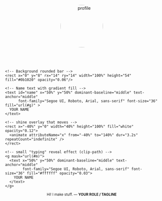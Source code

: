 <!-- README.md -->

<p align="center">
  <img src="PROFILE_PIC_URL" alt="profile" width="140" style="border-radius:50%;"/>
</p>

<p align="center">
  <!-- Inline SVG: animated name (typing + shine) -->
  <svg xmlns="http://www.w3.org/2000/svg" width="100%" height="70" viewBox="0 0 800 70" preserveAspectRatio="xMidYMid meet">
    <defs>
      <linearGradient id="g" x1="0" x2="1">
        <stop offset="0%" stop-color="#7ee8fa"/>
        <stop offset="50%" stop-color="#6576ff"/>
        <stop offset="100%" stop-color="#9b59ff"/>
      </linearGradient>
      <mask id="m">
        <rect width="100%" height="100%" fill="white"/>
        <!-- "typing" mask -->
        <rect id="caret" x="0" y="0" width="6" height="70" fill="black">
          <animate attributeName="x" from="0" to="100%" dur="2.6s" begin="0s" repeatCount="indefinite" />
        </rect>
      </mask>
    </defs>

    <!-- Background rounded bar -->
    <rect x="0" y="8" rx="14" ry="14" width="100%" height="54" fill="#0b1020" opacity="0.06"/>

    <!-- Name text with gradient fill -->
    <text id="name" x="50%" y="50%" dominant-baseline="middle" text-anchor="middle"
          font-family="Segoe UI, Roboto, Arial, sans-serif" font-size="36" fill="url(#g)" >
      YOUR NAME
    </text>

    <!-- shine overlay that moves -->
    <rect x="-40%" y="0" width="40%" height="100%" fill="white" opacity="0.12">
      <animate attributeName="x" from="-40%" to="140%" dur="3.2s" repeatCount="indefinite" />
    </rect>

    <!-- small "typing" reveal effect (clip-path) -->
    <g mask="url(#m)">
      <text x="50%" y="50%" dominant-baseline="middle" text-anchor="middle"
            font-family="Segoe UI, Roboto, Arial, sans-serif" font-size="36" fill="#ffffff" opacity="0.03">
        YOUR NAME
      </text>
    </g>
  </svg>
</p>

<p align="center">
  <sub>Hi! I make stuff. — <b>YOUR ROLE / TAGLINE</b></sub>
</p>

